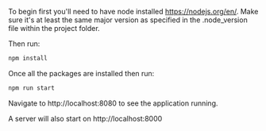 

To begin first you'll need to have node installed https://nodejs.org/en/. Make sure it's at least the same major version as specified in the .node_version file within the project folder.

Then run:

```sh
npm install
```

Once all the packages are installed then run:

```sh
npm run start
```

Navigate to http://localhost:8080 to see the application running.

A server will also start on http://localhost:8000


